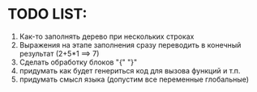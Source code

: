 # TODO LIST:
1) Как-то заполнять дерево при нескольких строках
2) Выражения на этапе заполнения сразу переводить в конечный результат (2+5*1 ==> 7)
3) Сделать обработку блоков "{" "}"
4) придумать как будет генериться код для вызова функций и т.п.
5) придумать смысл языка (допустим все переменные глобальные)